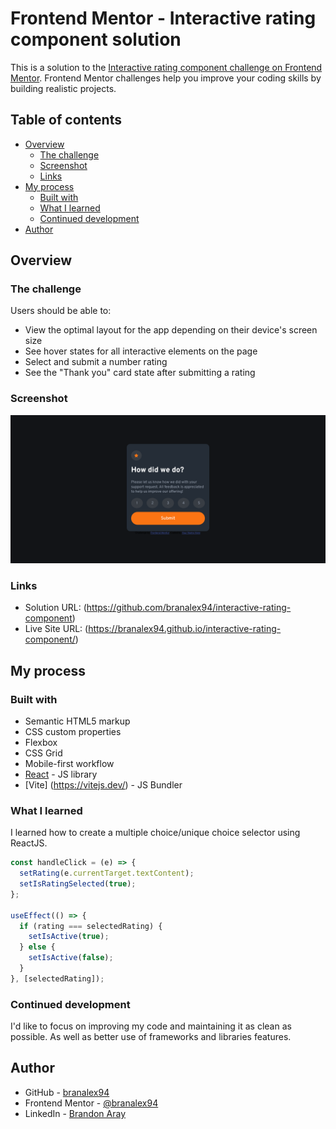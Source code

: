 # Frontend Mentor - Interactive rating component solution

This is a solution to the [Interactive rating component challenge on Frontend Mentor](https://www.frontendmentor.io/challenges/interactive-rating-component-koxpeBUmI). Frontend Mentor challenges help you improve your coding skills by building realistic projects.

## Table of contents

- [Overview](#overview)
  - [The challenge](#the-challenge)
  - [Screenshot](#screenshot)
  - [Links](#links)
- [My process](#my-process)
  - [Built with](#built-with)
  - [What I learned](#what-i-learned)
  - [Continued development](#continued-development)
- [Author](#author)

## Overview

### The challenge

Users should be able to:

- View the optimal layout for the app depending on their device's screen size
- See hover states for all interactive elements on the page
- Select and submit a number rating
- See the "Thank you" card state after submitting a rating

### Screenshot

![Finished Challenge!](./interactive-rating-component-finished.png)

### Links

- Solution URL: (https://github.com/branalex94/interactive-rating-component)
- Live Site URL: (https://branalex94.github.io/interactive-rating-component/)

## My process

### Built with

- Semantic HTML5 markup
- CSS custom properties
- Flexbox
- CSS Grid
- Mobile-first workflow
- [React](https://reactjs.org/) - JS library
- [Vite] (https://vitejs.dev/) - JS Bundler

### What I learned

I learned how to create a multiple choice/unique choice selector using ReactJS.

```js
const handleClick = (e) => {
  setRating(e.currentTarget.textContent);
  setIsRatingSelected(true);
};

useEffect(() => {
  if (rating === selectedRating) {
    setIsActive(true);
  } else {
    setIsActive(false);
  }
}, [selectedRating]);
```

### Continued development

I'd like to focus on improving my code and maintaining it as clean as possible. As well as better use of frameworks and libraries features.

## Author

- GitHub - [branalex94](https://github.com/branalex94)
- Frontend Mentor - [@branalex94](https://www.frontendmentor.io/profile/branalex94)
- LinkedIn - [Brandon Aray](https://www.linkedin.com/in/brandon-aray-269b63230/)
